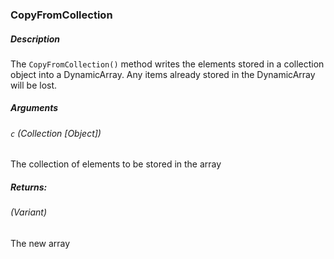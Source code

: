### CopyFromCollection

##### Description
The `CopyFromCollection()` method writes the elements stored in a collection object into a DynamicArray. Any items already stored in the DynamicArray will be lost.

##### Arguments
###### `c` (Collection [Object]) 
The collection of elements to be stored in the array

##### Returns:
###### (Variant) 
The new array
